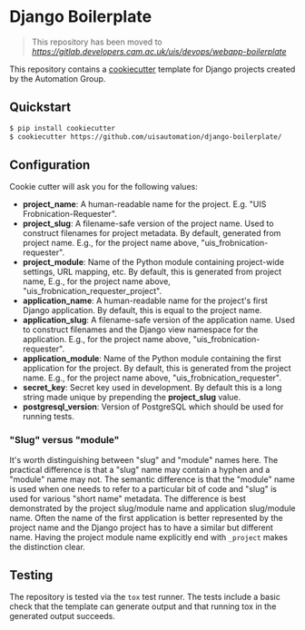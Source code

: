 # Django Boilerplate

> This repository has been moved to *https://gitlab.developers.cam.ac.uk/uis/devops/webapp-boilerplate*

This repository contains a
[cookiecutter](https://github.com/audreyr/cookiecutter) template for Django
projects created by the Automation Group.

## Quickstart

```bash
$ pip install cookiecutter
$ cookiecutter https://github.com/uisautomation/django-boilerplate/
```

## Configuration

Cookie cutter will ask you for the following values:

* **project_name**: A human-readable name for the project. E.g. "UIS
    Frobnication-Requester".
* **project_slug**: A filename-safe version of the project name. Used to
    construct filenames for project metadata. By default, generated from project
    name. E.g., for the project name above, "uis_frobnication-requester".
* **project_module**: Name of the Python module containing project-wide
    settings, URL mapping, etc. By default, this is generated from project name,
    E.g., for the project name above, "uis_frobnication_requester_project".
* **application_name**: A human-readable name for the project's first Django
    application. By default, this is equal to the project name.
* **application_slug**: A filename-safe version of the application name. Used to
    construct filenames and the Django view namespace for the application.
    E.g., for the project name above, "uis_frobnication-requester".
* **application_module**: Name of the Python module containing the first
    application for the project. By default, this is generated from the project
    name.  E.g., for the project name above,
    "uis_frobnication_requester".
* **secret_key**: Secret key used in development. By default this is a long
    string made unique by prepending the **project_slug** value.
* **postgresql_version**: Version of PostgreSQL which should be used for running
    tests.

### "Slug" versus "module"

It's worth distinguishing between "slug" and "module" names here. The practical
difference is that a "slug" name may contain a hyphen and a "module" name may
not. The semantic difference is that the "module" name is used when one needs to
refer to a particular bit of code and "slug" is used for various "short name"
metadata. The difference is best demonstrated by the project slug/module name
and application slug/module name. Often the name of the first application is
better represented by the project name and the Django project has to have a
similar but different name. Having the project module name explicitly end with
``_project`` makes the distinction clear.

## Testing

The repository is tested via the ``tox`` test runner. The tests include a basic
check that the template can generate output and that running tox in the
generated output succeeds.
